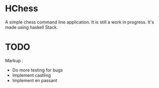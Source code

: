 # HChess
A simple chess command line application. It is still a work in progress. It's made using haskell Stack.

# TODO
Markup : 
* Do more testing for bugs
* Implement castling
* Implement en passant
